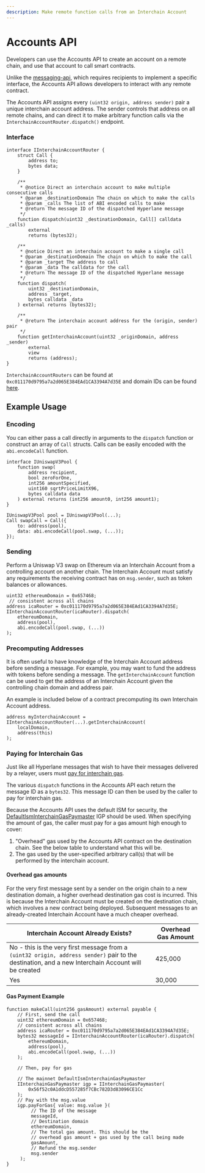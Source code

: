 ```yaml
---
description: Make remote function calls from an Interchain Account
---
```


# Accounts API

Developers can use the Accounts API to create an account on a remote chain, and use that account to call smart contracts.

Unlike the [messaging-api](../messaging-api/ "mention"), which requires recipients to implement a specific interface, the Accounts API allows developers to interact with any remote contract.

The Accounts API assigns every `(uint32 origin, address sender)` pair a unique interchain account address. The sender controls that address on all remote chains, and can direct it to make arbitrary function calls via the `InterchainAccountRouter.dispatch()` endpoint.

### Interface

```solidity
interface IInterchainAccountRouter {
    struct Call {
        address to;
        bytes data;
    }

    /**
     * @notice Direct an interchain account to make multiple consecutive calls
     * @param _destinationDomain The chain on which to make the calls
     * @param _calls The list of ABI encoded calls to make
     * @return The message ID of the dispatched Hyperlane message
     */
    function dispatch(uint32 _destinationDomain, Call[] calldata _calls)
        external
        returns (bytes32);

    /**
     * @notice Direct an interchain account to make a single call
     * @param _destinationDomain The chain on which to make the call
     * @param _target The address to call
     * @param _data The calldata for the call
     * @return The message ID of the dispatched Hyperlane message
     */
    function dispatch(
        uint32 _destinationDomain,
        address _target,
        bytes calldata _data
    ) external returns (bytes32);

    /**
     * @return The interchain account address for the (origin, sender) pair
     */
    function getInterchainAccount(uint32 _originDomain, address _sender)
        external
        view
        returns (address);
}

```

`InterchainAccountRouters`  can be found at `0xc011170d9795a7a2d065E384EAd1CA3394A7d35E` and domain IDs can be found [here](../domains.md).

## Example Usage

### Encoding

You can either pass a call directly in arguments to the `dispatch` function or construct an array of `Call` structs. Calls can be easily encoded with the `abi.encodeCall` function.

```solidity
interface IUniswapV3Pool {
    function swap(
        address recipient,
        bool zeroForOne,
        int256 amountSpecified,
        uint160 sqrtPriceLimitX96,
        bytes calldata data
    ) external returns (int256 amount0, int256 amount1);
}

IUniswapV3Pool pool = IUniswapV3Pool(...);
Call swapCall = Call({
    to: address(pool),
    data: abi.encodeCall(pool.swap, (...));
});
```

### Sending

Perform a Uniswap V3 swap on Ethereum via an Interchain Account from a controlling account on another chain. The Interchain Account must satisfy any requirements the receiving contract has on `msg.sender`, such as token balances or allowances.

```solidity
uint32 ethereumDomain = 0x657468;
 // consistent across all chains
address icaRouter = 0xc011170d9795a7a2d065E384EAd1CA3394A7d35E;
IInterchainAccountRouter(icaRouter).dispatch(
    ethereumDomain,
    address(pool),
    abi.encodeCall(pool.swap, (...))
);
```

### Precomputing Addresses

It is often useful to have knowledge of the Interchain Account address before sending a message. For example, you may want to fund the address with tokens before sending a message. The `getInterchainAccount` function can be used to get the address of an Interchain Account given the controlling chain domain and address pair.

An example is included below of a contract precomputing its own Interchain Account address.

```solidity
address myInterchainAccount = IInterchainAccountRouter(...).getInterchainAccount(
    localDomain,
    address(this)
);
```

### Paying for Interchain Gas

Just like all Hyperlane messages that wish to have their messages delivered by a relayer, users must [pay for interchain gas](../paying-for-interchain-gas/).

The various `dispatch` functions in the Accounts API each return the message ID as a `bytes32`. This message ID can then be used by the caller to pay for interchain gas.

Because the Accounts API uses the default ISM for security, the [DefaultIsmInterchainGasPaymaster](../addresses.md#defaultisminterchaingaspaymaster-read-here) IGP should be used. When specifying the amount of gas, the caller must pay for a gas amount high enough to cover:

1. "Overhead" gas used by the Accounts API contract on the destination chain. See the below table to understand what this will be.
2. The gas used by the user-specified arbitrary call(s) that will be performed by the interchain account.

#### Overhead gas amounts

For the very first message sent by a sender on the origin chain to a new destination domain, a higher overhead destination gas cost is incurred. This is because the Interchain Account must be created on the destination chain, which involves a new contract being deployed. Subsequent messages to an already-created Interchain Account have a much cheaper overhead.

| Interchain Account Already Exists?                                                                                                                 | Overhead Gas Amount |
| -------------------------------------------------------------------------------------------------------------------------------------------------- | ------------------- |
| No - this is the very first message from a `(uint32 origin, address sender)` pair to the destination, and a new Interchain Account will be created | 425,000             |
| Yes                                                                                                                                                | 30,000              |

#### Gas Payment Example

```solidity
function makeCall(uint256 gasAmount) external payable {
    // First, send the call
    uint32 ethereumDomain = 0x657468;
    // consistent across all chains
    address icaRouter = 0xc011170d9795a7a2d065E384EAd1CA3394A7d35E;
    bytes32 messageId = IInterchainAccountRouter(icaRouter).dispatch(
        ethereumDomain,
        address(pool),
        abi.encodeCall(pool.swap, (...))
    );

    // Then, pay for gas

    // The mainnet DefaultIsmInterchainGasPaymaster
    IInterchainGasPaymaster igp = IInterchainGasPaymaster(
        0x56f52c0A1ddcD557285f7CBc782D3d83096CE1Cc
    );
    // Pay with the msg.value
    igp.payForGas{ value: msg.value }(
         // The ID of the message
         messageId,
         // Destination domain
         ethereumDomain,
         // The total gas amount. This should be the
         // overhead gas amount + gas used by the call being made
         gasAmount,
         // Refund the msg.sender
         msg.sender
     );
}
```
